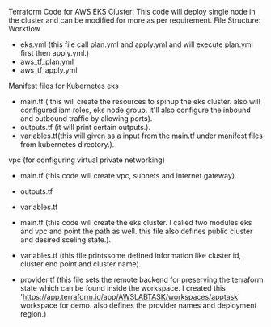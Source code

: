 Terraform Code for AWS EKS Cluster: This code will deploy single node in the cluster and can be modified for more as per requirement.
File Structure:
Workflow
 - eks.yml (this file call plan.yml and apply.yml and will execute plan.yml first then apply.yml.)
 - aws_tf_plan.yml
 - aws_tf_apply.yml

Manifest files for Kubernetes
 eks
  - main.tf ( this will create the resources to spinup the eks cluster. also will configured iam roles, eks node group. it'll also configure the inbound and outbound traffic by allowing ports).
  - outputs.tf (it will print certain outputs.).
  - variables.tf(this will given as a input from the main.tf under manifest files from kubernetes directory.).

vpc (for configuring virtual private networking)
 - main.tf (this code will create vpc, subnets and internet gateway).
 - outputs.tf
 - variables.tf


- main.tf (this code will create the eks cluster. I called two modules eks and vpc and point the path as well. this file also defines public cluster and desired sceling state.).
- variables.tf (this file printssome defined information like cluster id, cluster end point and cluster name).
- provider.tf (this file sets the remote backend for preserving the terraform state which can be found inside the workspace. I created this 'https://app.terraform.io/app/AWSLABTASK/workspaces/apptask'  
  workspace for demo. also defines the provider names and deployment region.)

